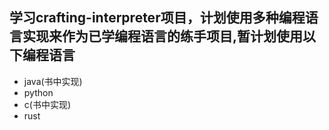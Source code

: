 ## 学习crafting-interpreter项目，计划使用多种编程语言实现来作为已学编程语言的练手项目,暂计划使用以下编程语言

- java(书中实现)
- python
- c(书中实现)
- rust